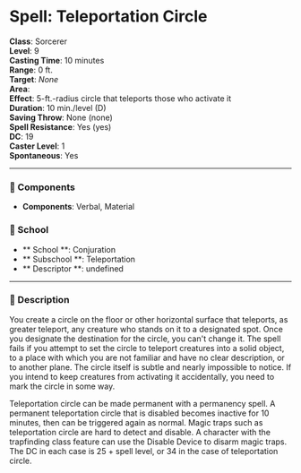 
# Spell: Teleportation Circle
**Class**: Sorcerer  
**Level**: 9  
**Casting Time**: 10 minutes  
**Range**: 0 ft.  
**Target**: _None_  
**Area**:   
**Effect**: 5-ft.-radius circle that teleports those who activate it  
**Duration**: 10 min./level (D)  
**Saving Throw**: None (none)  
**Spell Resistance**: Yes (yes)  
**DC**: 19  
**Caster Level**: 1  
**Spontaneous**: Yes

---

### 🔮 Components
- **Components**: Verbal, Material

### 🏫 School
- ** School **: Conjuration
- ** Subschool **: Teleportation
- ** Descriptor **: undefined
---

### 📜 Description
You create a circle on the floor or other horizontal surface that teleports, as greater teleport, any creature who stands on it to a designated spot. Once you designate the destination for the circle, you can't change it. The spell fails if you attempt to set the circle to teleport creatures into a solid object, to a place with which you are not familiar and have no clear description, or to another plane. The circle itself is subtle and nearly impossible to notice. If you intend to keep creatures from activating it accidentally, you need to mark the circle in some way.

Teleportation circle can be made permanent with a permanency spell. A permanent teleportation circle that is disabled becomes inactive for 10 minutes, then can be triggered again as normal. Magic traps such as teleportation circle are hard to detect and disable. A character with the trapfinding class feature can use the Disable Device to disarm magic traps. The DC in each case is 25 + spell level, or 34 in the case of teleportation circle.
